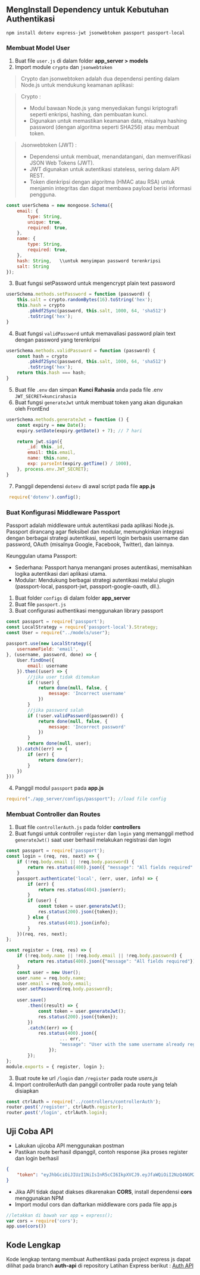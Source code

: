 ## MengInstall Dependency untuk Kebutuhan Authentikasi
`npm install dotenv express-jwt jsonwebtoken passport passport-local`

### Membuat Model User
1. Buat file `user.js` di dalam folder **app_server > models**
2. Import module `crypto` dan `jsonwebtoken`

> Crypto dan jsonwebtoken adalah dua dependensi penting dalam Node.js untuk mendukung keamanan aplikasi:

> Crypto : 
> - Modul bawaan Node.js yang menyediakan fungsi kriptografi seperti enkripsi, hashing, dan pembuatan kunci.
> - Digunakan untuk memastikan keamanan data, misalnya hashing password (dengan algoritma seperti SHA256) atau membuat token.

> Jsonwebtoken (JWT) :
> - Dependensi untuk membuat, menandatangani, dan memverifikasi JSON Web Tokens (JWT).
> - JWT digunakan untuk autentikasi stateless, sering dalam API REST.
> - Token dienkripsi dengan algoritma (HMAC atau RSA) untuk menjamin integritas dan dapat membawa payload berisi informasi pengguna.

``` js
const userSchema = new mongoose.Schema({
    email: {
        type: String,
        unique: true,
        required: true,
    },
    name: {
        type: String,
        required: true,
    },
    hash: String,   \\untuk menyimpan password terenkripsi
    salt: String
});
```
3. Buat fungsi setPassword untuk mengencrypt plain text password
```js
userSchema.methods.setPassword = function (password) {
    this.salt = crypto.randomBytes(16).toString('hex');
    this.hash = crypto
        .pbkdf2Sync(password, this.salt, 1000, 64, 'sha512')
        .toString('hex');
}
```

4. Buat fungsi `validPassword` untuk memavaliasi password plain text dengan password yang terenkripsi
``` js
userSchema.methods.validPassword = function (password) {
    const hash = crypto
        .pbkdf2Sync(password, this.salt, 1000, 64, 'sha512')
        .toString('hex');
    return this.hash === hash;
}
```

5. Buat file `.env` dan simpan **Kunci Rahasia** anda pada file .env
``JWT_SECRET=kuncirahasia``
6. Buat fungsi `generateJwt` untuk membuat token yang akan digunakan oleh FrontEnd
``` js
userSchema.methods.generateJwt = function () {
    const expiry = new Date();
    expiry.setDate(expiry.getDate() + 7); // 7 hari

    return jwt.sign({
        _id: this._id,
        email: this.email,
        name: this.name,
        exp: parseInt(expiry.getTime() / 1000),
    }, process.env.JWT_SECRET);
}
```
7. Panggil dependensi `dotenv` di awal script pada file **app.js**
```js
 require('dotenv').config();
 ```

### Buat Konfigurasi Middleware Passport
Passport adalah middleware untuk autentikasi pada aplikasi Node.js. Passport dirancang agar fleksibel dan modular, memungkinkan integrasi dengan berbagai strategi autentikasi, seperti login berbasis username dan password, OAuth (misalnya Google, Facebook, Twitter), dan lainnya.

Keunggulan utama Passport:
- Sederhana: Passport hanya menangani proses autentikasi, memisahkan logika autentikasi dari aplikasi utama.
- Modular: Mendukung berbagai strategi autentikasi melalui plugin (passport-local, passport-jwt, passport-google-oauth, dll.).

1. Buat folder `configs` di dalam folder **app_server** 
2. Buat file `passport.js`
3. Buat configurasi authentikasi menggunakan library passport
```js
const passport = require('passport');
const LocalStrategy = require('passport-local').Strategy;
const User = require("../models/user");
 
passport.use(new LocalStrategy({
    usernameField: 'email',
}, (username, password, done) => {
    User.findOne({
        email: username
    }).then((user) => {
        //jika user tidak ditemukan
        if (!user) {
            return done(null, false, {
                message: 'Incorrect username'
            })
        }
        //jika password salah
        if (!user.validPassword(password)) {
            return done(null, false, {
                message: 'Incorrect password'
            })
        }
        return done(null, user);
    }).catch((err) => {
        if (err) {
            return done(err);
        }
    })
}))
```
4. Panggil modul `passport` pada **app.js**
```js 
require("./app_server/configs/passport"); //load file config
```


### Membuat Controller dan Routes
1. Buat file `controllerAuth.js` pada  folder **controllers**
2. Buat fungsi untuk controller `register` dan `login` yang memanggil method  `generateJwt()` saat user berhasil melakukan registrasi dan login
```js
const passport = require('passport');
const login = (req, res, next) => {
    if (!req.body.email || !req.body.password) {
        return res.status(400).json({ "message": "All fields required" });
    }
    passport.authenticate('local', (err, user, info) => {
        if (err) {
            return res.status(404).json(err);
        }
        if (user) {
            const token = user.generateJwt();
            res.status(200).json({token});
        } else {
            res.status(401).json(info);
        }
    })(req, res, next);
};

const register = (req, res) => {
    if (!req.body.name || !req.body.email || !req.body.password) {
        return res.status(400).json({"message": "All fields required"});
    }
    const user = new User();
    user.name = req.body.name;
    user.email = req.body.email;
    user.setPassword(req.body.password);
    
    user.save()
        .then((result) => {
            const token = user.generateJwt();
            res.status(200).json({token});
        })
        .catch((err) => {
            res.status(400).json({
                    ... err,
                    "message": "User with the same username already registered"
                });
        });
};
module.exports = { register, login };
```

3. Buat route ke url `/login` dan `/register` pada route *users.js*
4. Import controllerAuth dan panggil controller pada route yang telah disiapkan
```js
const ctrlAuth = require('../controllers/controllerAuth');
router.post('/register', ctrlAuth.register);
router.post('/login', ctrlAuth.login);

```
## Uji Coba API 
- Lakukan ujicoba API menggunakan postman
- Pastikan route berhasil dipanggil, contoh response jika proses register dan login berhasil
```json
{
    "token": "eyJhbGciOiJIUzI1NiIsInR5cCI6IkpXVCJ9.eyJfaWQiOiI2NzQ4NGM2YTk3NzVjODAyMjc5YjIwMmEiLCJlbWFpbCI6ImFkbWluIiwibmFtZSI6InJhY2htYXQiLCJleHAiOjE3MzMzOTY0NDcsImlhdCI6MTczMjc5MTY0N30.v3Qy1Z-8Z8vAho4UIFGTEbHAo37d7EgTtq7duDXAu50"
}
```

- Jika API tidak dapat diakses dikarenakan **CORS**, install dependensi **cors** menggunakan NPM
- Import modul cors dan daftarkan middleware cors pada file app.js
``` js
//letakkan di bawah var app = express();
var cors = require('cors');
app.use(cors())
```

## Kode Lengkap
Kode lengkap tentang membuat Authentikasi pada project express js dapat dilihat pada branch **auth-api** di repository Latihan Express berikut : 
[Auth API](https://github.com/Web-Programming/latihan-express-nurrachmat-nr-1/tree/auth-api)